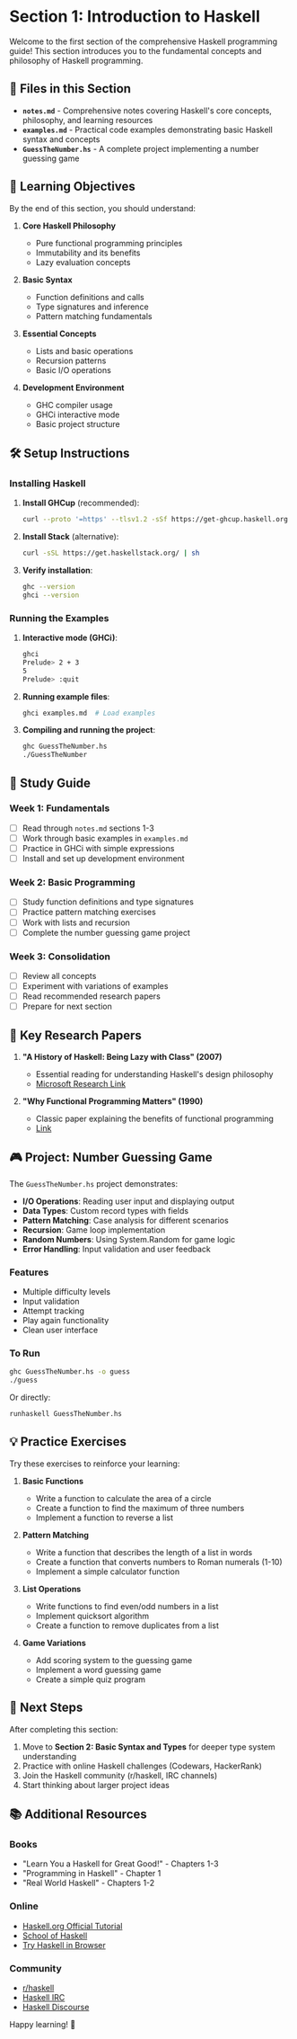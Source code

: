 # Section 1: Introduction to Haskell

Welcome to the first section of the comprehensive Haskell programming guide! This section introduces you to the fundamental concepts and philosophy of Haskell programming.

## 📁 Files in this Section

- **`notes.md`** - Comprehensive notes covering Haskell's core concepts, philosophy, and learning resources
- **`examples.md`** - Practical code examples demonstrating basic Haskell syntax and concepts
- **`GuessTheNumber.hs`** - A complete project implementing a number guessing game

## 🎯 Learning Objectives

By the end of this section, you should understand:

1. **Core Haskell Philosophy**
   - Pure functional programming principles
   - Immutability and its benefits
   - Lazy evaluation concepts

2. **Basic Syntax**
   - Function definitions and calls
   - Type signatures and inference
   - Pattern matching fundamentals

3. **Essential Concepts**
   - Lists and basic operations
   - Recursion patterns
   - Basic I/O operations

4. **Development Environment**
   - GHC compiler usage
   - GHCi interactive mode
   - Basic project structure

## 🛠 Setup Instructions

### Installing Haskell

1. **Install GHCup** (recommended):
   ```bash
   curl --proto '=https' --tlsv1.2 -sSf https://get-ghcup.haskell.org | sh
   ```

2. **Install Stack** (alternative):
   ```bash
   curl -sSL https://get.haskellstack.org/ | sh
   ```

3. **Verify installation**:
   ```bash
   ghc --version
   ghci --version
   ```

### Running the Examples

1. **Interactive mode (GHCi)**:
   ```bash
   ghci
   Prelude> 2 + 3
   5
   Prelude> :quit
   ```

2. **Running example files**:
   ```bash
   ghci examples.md  # Load examples
   ```

3. **Compiling and running the project**:
   ```bash
   ghc GuessTheNumber.hs
   ./GuessTheNumber
   ```

## 📖 Study Guide

### Week 1: Fundamentals
- [ ] Read through `notes.md` sections 1-3
- [ ] Work through basic examples in `examples.md`
- [ ] Practice in GHCi with simple expressions
- [ ] Install and set up development environment

### Week 2: Basic Programming
- [ ] Study function definitions and type signatures
- [ ] Practice pattern matching exercises
- [ ] Work with lists and recursion
- [ ] Complete the number guessing game project

### Week 3: Consolidation
- [ ] Review all concepts
- [ ] Experiment with variations of examples
- [ ] Read recommended research papers
- [ ] Prepare for next section

## 🔬 Key Research Papers

1. **"A History of Haskell: Being Lazy with Class" (2007)**
   - Essential reading for understanding Haskell's design philosophy
   - [Microsoft Research Link](https://www.microsoft.com/en-us/research/wp-content/uploads/2016/07/history.pdf)

2. **"Why Functional Programming Matters" (1990)**
   - Classic paper explaining the benefits of functional programming
   - [Link](https://www.cs.kent.ac.uk/people/staff/dat/miranda/whyfp90.pdf)

## 🎮 Project: Number Guessing Game

The `GuessTheNumber.hs` project demonstrates:

- **I/O Operations**: Reading user input and displaying output
- **Data Types**: Custom record types with fields
- **Pattern Matching**: Case analysis for different scenarios
- **Recursion**: Game loop implementation
- **Random Numbers**: Using System.Random for game logic
- **Error Handling**: Input validation and user feedback

### Features
- Multiple difficulty levels
- Input validation
- Attempt tracking
- Play again functionality
- Clean user interface

### To Run
```bash
ghc GuessTheNumber.hs -o guess
./guess
```

Or directly:
```bash
runhaskell GuessTheNumber.hs
```

## 💡 Practice Exercises

Try these exercises to reinforce your learning:

1. **Basic Functions**
   - Write a function to calculate the area of a circle
   - Create a function to find the maximum of three numbers
   - Implement a function to reverse a list

2. **Pattern Matching**
   - Write a function that describes the length of a list in words
   - Create a function that converts numbers to Roman numerals (1-10)
   - Implement a simple calculator function

3. **List Operations**
   - Write functions to find even/odd numbers in a list
   - Implement quicksort algorithm
   - Create a function to remove duplicates from a list

4. **Game Variations**
   - Add scoring system to the guessing game
   - Implement a word guessing game
   - Create a simple quiz program

## 🔗 Next Steps

After completing this section:

1. Move to **Section 2: Basic Syntax and Types** for deeper type system understanding
2. Practice with online Haskell challenges (Codewars, HackerRank)
3. Join the Haskell community (r/haskell, IRC channels)
4. Start thinking about larger project ideas

## 📚 Additional Resources

### Books
- "Learn You a Haskell for Great Good!" - Chapters 1-3
- "Programming in Haskell" - Chapter 1
- "Real World Haskell" - Chapters 1-2

### Online
- [Haskell.org Official Tutorial](https://www.haskell.org/tutorial/)
- [School of Haskell](https://www.schoolofhaskell.com/)
- [Try Haskell in Browser](https://tryhaskell.org/)

### Community
- [r/haskell](https://www.reddit.com/r/haskell/)
- [Haskell IRC](https://wiki.haskell.org/IRC_channel)
- [Haskell Discourse](https://discourse.haskell.org/)

Happy learning! 🚀